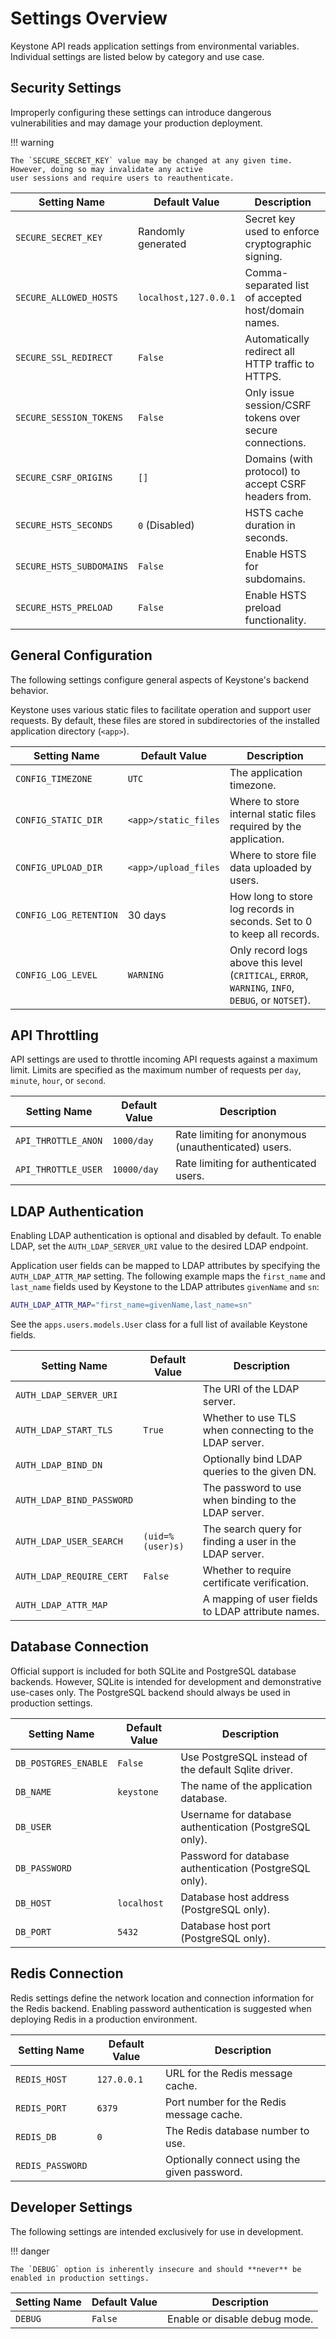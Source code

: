 # Settings Overview

Keystone API reads application settings from environmental variables.
Individual settings are listed below by category and use case.

## Security Settings

Improperly configuring these settings can introduce dangerous vulnerabilities and may damage your production deployment.


!!! warning

    The `SECURE_SECRET_KEY` value may be changed at any given time. However, doing so may invalidate any active 
    user sessions and require users to reauthenticate.

| Setting Name              | Default Value            | Description                                                   |
|---------------------------|--------------------------|---------------------------------------------------------------|
| `SECURE_SECRET_KEY`       | Randomly generated       | Secret key used to enforce cryptographic signing.             |
| `SECURE_ALLOWED_HOSTS`    | `localhost,127.0.0.1`    | Comma-separated list of accepted host/domain names.           |
| `SECURE_SSL_REDIRECT`     | `False`                  | Automatically redirect all HTTP traffic to HTTPS.             |
| `SECURE_SESSION_TOKENS`   | `False`                  | Only issue session/CSRF tokens over secure connections.       |
| `SECURE_CSRF_ORIGINS`     | `[]`                     | Domains (with protocol) to accept CSRF headers from.          |
| `SECURE_HSTS_SECONDS`     | `0` (Disabled)           | HSTS cache duration in seconds.                               |
| `SECURE_HSTS_SUBDOMAINS`  | `False`                  | Enable HSTS for subdomains.                                   |
| `SECURE_HSTS_PRELOAD`     | `False`                  | Enable HSTS preload functionality.                            |

## General Configuration

The following settings configure general aspects of Keystone's backend behavior.

Keystone uses various static files to facilitate operation and support user requests.
By default, these files are stored in subdirectories of the installed application directory (`<app>`).

| Setting Name              | Default Value             | Description                                                                                       |
|---------------------------|---------------------------|---------------------------------------------------------------------------------------------------|
| `CONFIG_TIMEZONE`         | `UTC`                     | The application timezone.                                                                         |
| `CONFIG_STATIC_DIR`       | `<app>/static_files`      | Where to store internal static files required by the application.                                 |
| `CONFIG_UPLOAD_DIR`       | `<app>/upload_files`      | Where to store file data uploaded by users.                                                       |
| `CONFIG_LOG_RETENTION`    | 30 days                   | How long to store log records in seconds. Set to 0 to keep all records.                           |
| `CONFIG_LOG_LEVEL`        | `WARNING`                 | Only record logs above this level (`CRITICAL`, `ERROR`, `WARNING`, `INFO`, `DEBUG`, or `NOTSET`). |

## API Throttling

API settings are used to throttle incoming API requests against a maximum limit.
Limits are specified as the maximum number of requests per `day`, `minute`, `hour`, or `second`.

| Setting Name              | Default Value            | Description                                                   |
|---------------------------|--------------------------|---------------------------------------------------------------|
| `API_THROTTLE_ANON`       | `1000/day`               | Rate limiting for anonymous (unauthenticated) users.          |
| `API_THROTTLE_USER`       | `10000/day`              | Rate limiting for authenticated users.                        |

## LDAP Authentication

Enabling LDAP authentication is optional and disabled by default.
To enable LDAP, set the `AUTH_LDAP_SERVER_URI` value to the desired LDAP endpoint.

Application user fields can be mapped to LDAP attributes by specifying the `AUTH_LDAP_ATTR_MAP` setting.
The following example maps the `first_name` and `last_name` fields used by Keystone to the LDAP attributes `givenName` and `sn`:

```bash
AUTH_LDAP_ATTR_MAP="first_name=givenName,last_name=sn"
```

See the `apps.users.models.User` class for a full list of available Keystone fields.

| Setting Name              | Default Value            | Description                                                   |
|---------------------------|--------------------------|---------------------------------------------------------------|
| `AUTH_LDAP_SERVER_URI`    |                          | The URI of the LDAP server.                                   |
| `AUTH_LDAP_START_TLS`     | `True`                   | Whether to use TLS when connecting to the LDAP server.        |
| `AUTH_LDAP_BIND_DN`       |                          | Optionally bind LDAP queries to the given DN.                 |
| `AUTH_LDAP_BIND_PASSWORD` |                          | The password to use when binding to the LDAP server.          |
| `AUTH_LDAP_USER_SEARCH`   | `(uid=%(user)s)`         | The search query for finding a user in the LDAP server.       |
| `AUTH_LDAP_REQUIRE_CERT`  | `False`                  | Whether to require certificate verification.                  |
| `AUTH_LDAP_ATTR_MAP`      |                          | A mapping of user fields to LDAP attribute names.             |

## Database Connection

Official support is included for both SQLite and PostgreSQL database backends.
However, SQLite is intended for development and demonstrative use-cases only.
The PostgreSQL backend should always be used in production settings.

| Setting Name              | Default Value            | Description                                                   |
|---------------------------|--------------------------|---------------------------------------------------------------|
| `DB_POSTGRES_ENABLE`      | `False`                  | Use PostgreSQL instead of the default Sqlite driver.          |
| `DB_NAME`                 | `keystone`               | The name of the application database.                         |
| `DB_USER`                 |                          | Username for database authentication (PostgreSQL only).       |
| `DB_PASSWORD`             |                          | Password for database authentication (PostgreSQL only).       |
| `DB_HOST`                 | `localhost`              | Database host address (PostgreSQL only).                      |
| `DB_PORT`                 | `5432`                   | Database host port (PostgreSQL only).                         |

## Redis Connection

Redis settings define the network location and connection information for the Redis backend.
Enabling password authentication is suggested when deploying Redis in a production environment.

| Setting Name              | Default Value            | Description                                                   |
|---------------------------|--------------------------|---------------------------------------------------------------|
| `REDIS_HOST`              | `127.0.0.1`              | URL for the Redis message cache.                              |
| `REDIS_PORT`              | `6379`                   | Port number for the Redis message cache.                      |
| `REDIS_DB`                | `0`                      | The Redis database number to use.                             |
| `REDIS_PASSWORD`          |                          | Optionally connect using the given password.                  |

## Developer Settings

The following settings are intended exclusively for use in development.

!!! danger

    The `DEBUG` option is inherently insecure and should **never** be enabled in production settings.

| Setting Name              | Default Value            | Description                                                   |
|---------------------------|--------------------------|---------------------------------------------------------------|
| `DEBUG`                   | `False`                  | Enable or disable debug mode.                                 |
